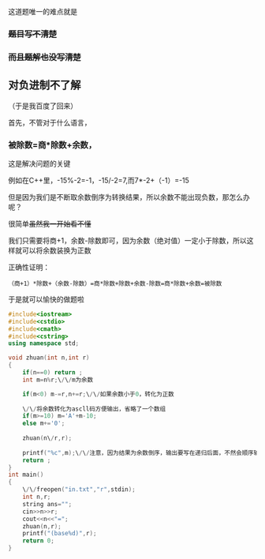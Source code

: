 这道题唯一的难点就是

### ~~题目写不清楚~~

### ~~而且题解也没写清楚~~

## 对负进制不了解

（于是我百度了回来）

首先，不管对于什么语言，
### 被除数=商*除数+余数，
这是解决问题的关键

例如在C++里，-15%-2=-1，-15\/-2=7,而7*-2+（-1）=-15

但是因为我们是不断取余数倒序为转换结果，所以余数不能出现负数，那怎么办呢？

很简单~~虽然我一开始看不懂~~

我们只需要将商+1，余数-除数即可，因为余数（绝对值）一定小于除数，所以这样就可以将余数装换为正数

正确性证明：
```
（商+1）*除数+（余数-除数）=商*除数+除数+余数-除数=商*除数+余数=被除数
```
于是就可以愉快的做题啦
```cpp
#include<iostream>
#include<cstdio>
#include<cmath>
#include<cstring>
using namespace std;

void zhuan(int n,int r)
{
	if(n==0) return ;
	int m=n%r;\/\/m为余数 

	if(m<0) m-=r,n+=r;\/\/如果余数小于0，转化为正数
	
	\/\/将余数转化为ascll码方便输出，省略了一个数组 
	if(m>=10) m='A'+m-10;
	else m+='0';
	
	zhuan(n\/r,r);
	
	printf("%c",m);\/\/注意，因为结果为余数倒序，输出要写在递归后面，不然会顺序输出 
	return ;
}
int main()
{
	\/\/freopen("in.txt","r",stdin);
	int n,r;
	string ans="";
	cin>>n>>r;
	cout<<n<<"=";
	zhuan(n,r);
	printf("(base%d)",r);
	return 0;
}
```